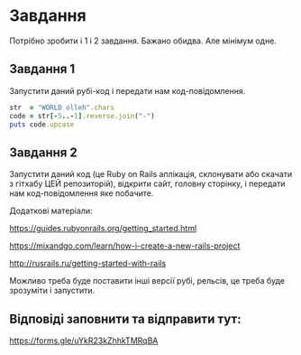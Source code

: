 # Завдання

Потрібно зробити і 1 і 2 завдання. Бажано обидва. Але мінімум одне.

## Завдання 1

Запустити даний рубі-код і передати нам код-повідомлення.

```ruby
str  = "WORLD olleh".chars
code = str[-5..-1].reverse.join("-")
puts code.upcase
```

## Завдання 2

Запустити даний код (це Ruby on Rails аплікація, склонувати або скачати з гітхабу ЦЕЙ репозиторій), відкрити сайт, головну сторінку, і передати нам код-повідомлення яке побачите.

Додаткові матеріали:

https://guides.rubyonrails.org/getting_started.html

https://mixandgo.com/learn/how-i-create-a-new-rails-project

http://rusrails.ru/getting-started-with-rails

Можливо треба буде поставити інші версії рубі, рельсів, це треба буде зрозуміти і запустити.

## Відповіді заповнити та відправити тут:

https://forms.gle/uYkR23kZhhkTMRqBA
